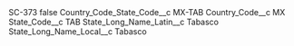 <?xml version="1.0" encoding="UTF-8"?>
<CustomMetadata xmlns="http://soap.sforce.com/2006/04/metadata" xmlns:xsi="http://www.w3.org/2001/XMLSchema-instance" xmlns:xsd="http://www.w3.org/2001/XMLSchema">
    <label>SC-373</label>
    <protected>false</protected>
    <values>
        <field>Country_Code_State_Code__c</field>
        <value xsi:type="xsd:string">MX-TAB</value>
    </values>
    <values>
        <field>Country_Code__c</field>
        <value xsi:type="xsd:string">MX</value>
    </values>
    <values>
        <field>State_Code__c</field>
        <value xsi:type="xsd:string">TAB</value>
    </values>
    <values>
        <field>State_Long_Name_Latin__c</field>
        <value xsi:type="xsd:string">Tabasco</value>
    </values>
    <values>
        <field>State_Long_Name_Local__c</field>
        <value xsi:type="xsd:string">Tabasco</value>
    </values>
</CustomMetadata>
